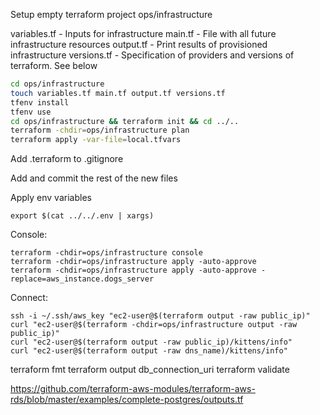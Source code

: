 Setup empty terraform project ops/infrastructure

variables.tf - Inputs for infrastructure
main.tf - File with all future infrastructure resources
output.tf - Print results of provisioned infrastructure
versions.tf - Specification of providers and versions of terraform. See below

```bash
cd ops/infrastructure
touch variables.tf main.tf output.tf versions.tf
tfenv install
tfenv use
cd ops/infrastructure && terraform init && cd ../..
terraform -chdir=ops/infrastructure plan
terraform apply -var-file=local.tfvars
```

Add .terraform to .gitignore

Add and commit the rest of the new files

Apply env variables
```
export $(cat ../../.env | xargs)
```

Console:
```
terraform -chdir=ops/infrastructure console
terraform -chdir=ops/infrastructure apply -auto-approve
terraform -chdir=ops/infrastructure apply -auto-approve -replace=aws_instance.dogs_server
```

Connect:
```
ssh -i ~/.ssh/aws_key "ec2-user@$(terraform output -raw public_ip)"
curl "ec2-user@$(terraform -chdir=ops/infrastructure output -raw public_ip)"
curl "ec2-user@$(terraform output -raw public_ip)/kittens/info"
curl "ec2-user@$(terraform output -raw dns_name)/kittens/info"
```
terraform fmt
terraform output db_connection_uri
terraform validate

https://github.com/terraform-aws-modules/terraform-aws-rds/blob/master/examples/complete-postgres/outputs.tf
